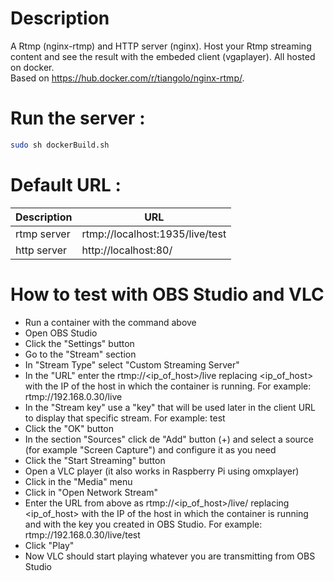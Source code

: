 

# Description
A Rtmp (nginx-rtmp) and HTTP server (nginx). Host your Rtmp streaming content and see the result with the embeded client (vgaplayer). All hosted on docker.  
Based on https://hub.docker.com/r/tiangolo/nginx-rtmp/.

# Run the server :
```sh
sudo sh dockerBuild.sh
```

#  Default URL :
| Description | URL |
| ------ | ------ |
| rtmp server | rtmp://localhost:1935/live/test |
| http server | http://localhost:80/ |

# How to test with OBS Studio and VLC
* Run a container with the command above  
* Open OBS Studio  
* Click the "Settings" button  
* Go to the "Stream" section  
* In "Stream Type" select "Custom Streaming Server"  
* In the "URL" enter the rtmp://<ip_of_host>/live replacing <ip_of_host> with the IP of the host in which the container is running. For example: rtmp://192.168.0.30/live  
* In the "Stream key" use a "key" that will be used later in the client URL to display that specific stream. For example: test  
* Click the "OK" button  
* In the section "Sources" click de "Add" button (+) and select a source (for example "Screen Capture") and configure it as you need  
* Click the "Start Streaming" button  
* Open a VLC player (it also works in Raspberry Pi using omxplayer)  
* Click in the "Media" menu  
* Click in "Open Network Stream"  
* Enter the URL from above as rtmp://<ip_of_host>/live/<key> replacing <ip_of_host> with the IP of the host in which the container is running and <key> with the key you created in OBS Studio. For example: rtmp://192.168.0.30/live/test  
* Click "Play"  
* Now VLC should start playing whatever you are transmitting from OBS Studio  
